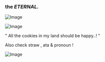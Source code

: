 ### the   _ETERNAL._




![Image](https://github.com/user-attachments/assets/8bbcc87f-6782-404d-bf8a-75152a22baf3)







![Image](https://github.com/user-attachments/assets/b6973c92-7cde-48ad-b9b8-b854e7023046)



" All the cookies in my land should be happy..! "





Also check straw , ata & pronoun !






![Image](https://github.com/user-attachments/assets/78a307ea-76a1-4d49-80f1-6817bd6338ea)
